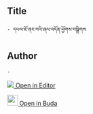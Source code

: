 ## Title
	- དཔལ་ཇོ་ནང་བའི་ཞལ་འདོན་ཕྱོགས་བསྒྲིགས

## Author
	- 



[<img src="https://img.icons8.com/color/25/000000/edit-property.png"> Open in Editor](http://editor.openpecha.org/P000281)

[<img width="25" src="https://library.bdrc.io/icons/BUDA-small.svg"> Open in Buda](https://library.bdrc.io/show/bdr:IE0OPP000281)

